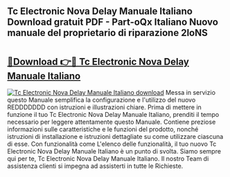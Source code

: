 ## Tc Electronic Nova Delay Manuale Italiano Download gratuit PDF - Part-oQx Italiano Nuovo manuale del proprietario di riparazione 2loNS

# <h2><a href="http://dfejrb.blite.top/?on=Tc+Electronic+Nova+Delay+Manuale+Italiano">🔗Download 👉🔴 Tc Electronic Nova Delay Manuale Italiano</a></h2>

[![Tc Electronic Nova Delay Manuale Italiano download](https://i.imgur.com/lujVjoI.png)](http://dfejrb.blite.top/?on=Tc+Electronic+Nova+Delay+Manuale+Italiano)
Messa in servizio questo Manuale semplifica la configurazione e l'utilizzo del nuovo REDDDDDDD con istruzioni e illustrazioni chiare. Prima di mettere in funzione il tuo Tc Electronic Nova Delay Manuale Italiano, prenditi il tempo necessario per leggere attentamente questo Manuale. Contiene preziose informazioni sulle caratteristiche e le funzioni del prodotto, nonché istruzioni di installazione e istruzioni dettagliate su come utilizzare ciascuna di esse. Con funzionalità come L'elenco delle funzionalità, il tuo nuovo Tc Electronic Nova Delay Manuale Italiano è un punto di svolta. Siamo sempre qui per te, Tc Electronic Nova Delay Manuale Italiano. Il nostro Team di assistenza clienti si impegna ad assisterti in tutte le Richieste.
